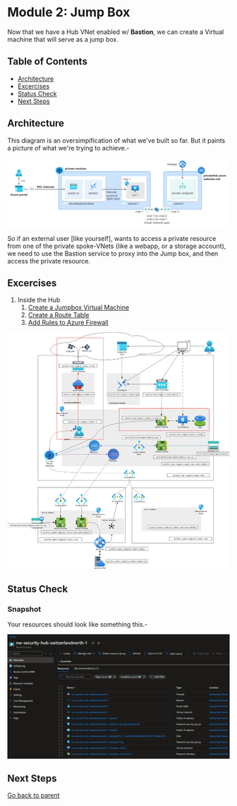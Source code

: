 # Module 2: Jump Box

Now that we have a Hub VNet enabled w/ **Bastion**, we can create a Virtual machine that will serve as a jump box.

## Table of Contents

- [Architecture](#architecture)
- [Excercises](#excercises)
- [Status Check](#status-check)
- [Next Steps](#next-steps)

## Architecture

This diagram is an oversimpification of what we've built so far. But it paints a picture of what we're trying to achieve.-

![Bastion](../../../assets/img/azure/architectures/hub_n_spokes/bas.png)

So if an external user [like yourself], wants to access a private resource from one of the private spoke-VNets (like a webapp, or a storage account), we need to use the Bastion service to proxy into the Jump box, and then access the private resource.

## Excercises

1. Inside the Hub
   1. [Create a Jumpbox Virtual Machine](./hub/vm.md)
   1. [Create a Route Table](./hub/rt.md)
   1. [Add Rules to Azure Firewall](./hub/fw.md)

![Diagram](../../../assets/img/azure/solution/diagrams/02.png)

## Status Check

### Snapshot

Your resources should look like something this.-

![snapshot](../../../assets/img/azure/solution/vnets/hub/snapshots/02.png)

## Next Steps

[Go back to parent](../README.md)
